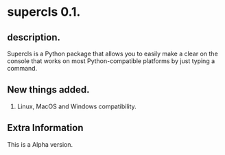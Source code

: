 # supercls 0.1.
## description.
Supercls is a Python package that allows you to easily make a clear on the console that works on most Python-compatible platforms by just typing a command.
## New things added.
1. Linux, MacOS and Windows compatibility.
## Extra Information
This is a Alpha version.
